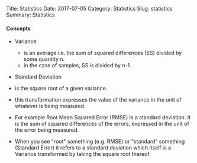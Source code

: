 Title: Statistics
Date: 2017-07-05
Category: Statistics
Slug: statistics
Summary: Statistics


#### Concepts

* Variance 

  * is an average i.e. the sum of squared differences (SS) divided by some quantity n.
  * in the case of samples, SS is divided by n-1.
  
* Standard Deviation

 * is the square root of a given variance.
 * this transformation expresses the value of the variance in the unit of whatever is being measured.
 * For example Root Mean Squared Error (RMSE) is a standard deviation. It is the sum of squared differences of
   the errors, expressed in the unit of the error being measured.
 * When you see "root" something (e.g. RMSE) or "standard" something (Standard Error) it 
   refers to a standard deviation which itself is a Variance transformed by taking the square root thereof. 